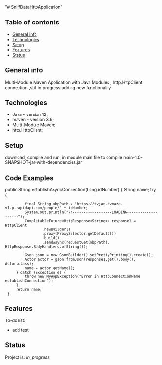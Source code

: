 "# SniffDataHttpApplication" 
## Table of contents
* [General info](#general-info)
* [Technologies](#technologies)
* [Setup](#setup)
* [Features](#features)
* [Status](#status)

## General info
Multi-Module Maven Application with Java Modules , http.HttpClient connection ,still in progress adding new functionality

## Technologies
* Java - version 12;
* maven - version 3.6;
* Multi-Module Maven;
* http.HttpClient;


## Setup
download, compile and run, in module main file to compile main-1.0-SNAPSHOT-jar-with-dependencies.jar

## Code Examples
  public String establishAsyncConnection(Long idNumber) {
         String name;
         try {
 
             final String nbpPath = "https://tvjan-tvmaze-v1.p.rapidapi.com/people/" + idNumber;
             System.out.println("\n------------------LOADING--------------------");
             CompletableFuture<HttpResponse<String>> response1 = HttpClient
                     .newBuilder()
                     .proxy(ProxySelector.getDefault())
                     .build()
                     .sendAsync(requestGet(nbpPath), HttpResponse.BodyHandlers.ofString());
 
             Gson gson = new GsonBuilder().setPrettyPrinting().create();
             Actor actor = gson.fromJson(response1.get().body(), Actor.class);
             name = actor.getName();
         } catch (Exception e) {
             throw new MyAppException("Error in HttpConnectionName establishConnection");
         }
         return name;
     }

## Features

To-do list:
-  add test



## Status
Project is: _in_progress_